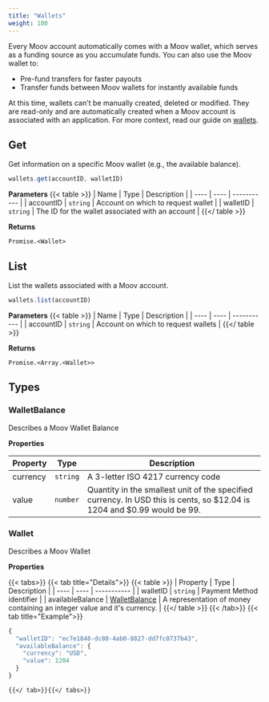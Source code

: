 ```yaml
---
title: "Wallets"
weight: 100
---
```


Every Moov account automatically comes with a Moov wallet, which serves as a funding source as you accumulate funds. You can also use the Moov wallet to:

- Pre-fund transfers for faster payouts
- Transfer funds between Moov wallets for instantly available funds

At this time, wallets can't be manually created, deleted or modified. They are read-only and are automatically created when a Moov account is associated with an application. For more context, read our guide on [wallets](/guides/sources/wallet/).


## Get


Get information on a specific Moov wallet (e.g., the available balance).

```javascript
wallets.get(accountID, walletID)
```

**Parameters**
{{< table >}}
| Name | Type | Description |
| ---- | ---- | ----------- |
| accountID |  `string` | Account on which to request wallet |
| walletID |  `string` | The ID for the wallet associated with an account |
{{</ table >}}



**Returns**

`Promise.<Wallet>`



## List


List the wallets associated with a Moov account.

```javascript
wallets.list(accountID)
```

**Parameters**
{{< table >}}
| Name | Type | Description |
| ---- | ---- | ----------- |
| accountID |  `string` | Account on which to request wallets |
{{</ table >}}



**Returns**

`Promise.<Array.<Wallet>>`






## Types
### WalletBalance

Describes a Moov Wallet Balance

**Properties**

| Property | Type | Description |
| ---- | ---- | ----------- |
  | currency | `string`| A 3-letter ISO 4217 currency code |
  | value | `number`| Quantity in the smallest unit of the specified currency. In USD this is cents, so $12.04 is 1204 and $0.99 would be 99. |



### Wallet

Describes a Moov Wallet

**Properties**


{{< tabs>}}
  {{< tab title="Details">}}
  {{< table >}}
| Property | Type | Description |
| ---- | ---- | ----------- |
| walletID |  `string` | Payment Method identifier |
| availableBalance |  [WalletBalance](#walletbalance) | A representation of money containing an integer value and it's currency. |
{{</ table >}}
  {{< /tab>}}
{{< tab title="Example">}}
```javascript
{
  "walletID": "ec7e1848-dc80-4ab0-8827-dd7fc0737b43",
  "availableBalance": {
    "currency": "USD",
    "value": 1204
  }
}
```
    {{</ tab>}}{{</ tabs>}}






